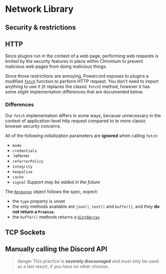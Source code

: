 <!--
  Copyright (c) 2020-2021 aetheryx & Cynthia K. Rey
  This work is licensed under a Creative Commons Attribution-NoDerivatives 4.0 International License.
  https://creativecommons.org/licenses/by-nd/4.0
-->

# Network Library

## Security & restrictions
<!-- todo: document -->

## HTTP
Since plugins run in the context of a web page, performing web requests is limited by the security features in place
within Chromium to prevent malicious web pages from doing malicious things.

Since those restrictions are annoying, Powercord exposes to plugins a modified [`fetch`](https://developer.mozilla.org/en-US/docs/Web/API/Fetch_API)
function to perform HTTP request. You don't need to import anything to use it (it replaces the classic `fetch`) method,
however it has some slight implementation differences that are documented below.

### Differences
Our `fetch` implementation differs in some ways, because unnecessary in the context of application-level http request
compared to te more classic browser security concerns.

All of the following initialization parameters are **ignored** when calling `fetch`:
 - `mode`
 - `credentials`
 - `referrer
 - `referrerPolicy`
 - `integrity`
 - `keepalive`
 - `cache`
 - `signal` *Support may be added in the future*

The [`Response`](https://developer.mozilla.org/en-US/docs/Web/API/Response) object follows the spec, expect:
 - the `type` property is unset
 - the only methods available are `json()`, `text()` and `buffer()`, and they **do not return a `Promise`**.
 - the `buffer()` methods returns a [`Uint8Array`](https://developer.mozilla.org/en-US/docs/Web/JavaScript/Reference/Global_Objects/Uint8Array)

## TCP Sockets
<!-- todo: draft something; I kinda want an api similar to WebSocket -->

<!-- todo: udp sockets? -->

## Manually calling the Discord API
>danger
> This practice is **severely discouraged** and must only be used as a last resort, if you have no other choices.

<!-- todo: document @discord/http -->
